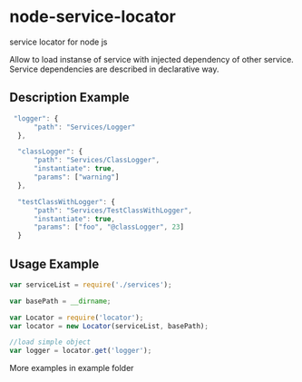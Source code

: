 node-service-locator
====================

service locator for node js

Allow to load instanse of service with injected dependency of other service. Service dependencies are described in declarative way.

## Description Example
```javascript
 "logger": {
      "path": "Services/Logger"
  },

  "classLogger": {
      "path": "Services/ClassLogger",
      "instantiate": true,
      "params": ["warning"]
  },

  "testClassWithLogger": {
      "path": "Services/TestClassWithLogger",
      "instantiate": true,
      "params": ["foo", "@classLogger", 23]
  }
```

## Usage Example
```javascript
var serviceList = require('./services');

var basePath = __dirname;

var Locator = require('locator');
var locator = new Locator(serviceList, basePath);

//load simple object
var logger = locator.get('logger');
```

More examples in example folder
